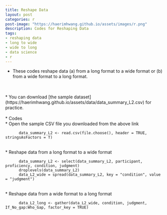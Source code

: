 ```yaml
---
title: Reshape Data
layout: post
categories: r
post-image: "https://haerimhwang.github.io/assets/images/r.png"
description: Codes for Reshaping Data
tags:
- reshaping data
- long to wide
- wide to long
- data science 
- r
---
```


* These codes reshape data (a) from a long format to a wide format or (b) from a wide format to a long format.  
<br>
<br>
* You can download [the sample dataset](https://haerimhwang.github.io/assets/data/data_summary_L2.csv) for practice.  
<br> 
<br> 
* Codes  
   <br>
    * Open the sample CSV file you downloaded from the above link
        
          data_summary_L2 <- read.csv(file.choose(), header = TRUE, stringsAsFactors = T)
   
   <br> 
    * Reshape data from a long format to a wide format
        
          data_summary_L2 <- select(data_summary_L2, participant, proficiency, condition, judgment)
          droplevels(data_summary_L2)
          data_L2_wide = spread(data_summary_L2, key = "condition", value = "judgment")
   
   <br> 
    * Reshape data from a wide format to a long format
        
          data_L2_long <- gather(data_L2_wide, condition, judgment, If_No_gap:Who_Gap, factor_key = TRUE)
          
<br>
<br> 
